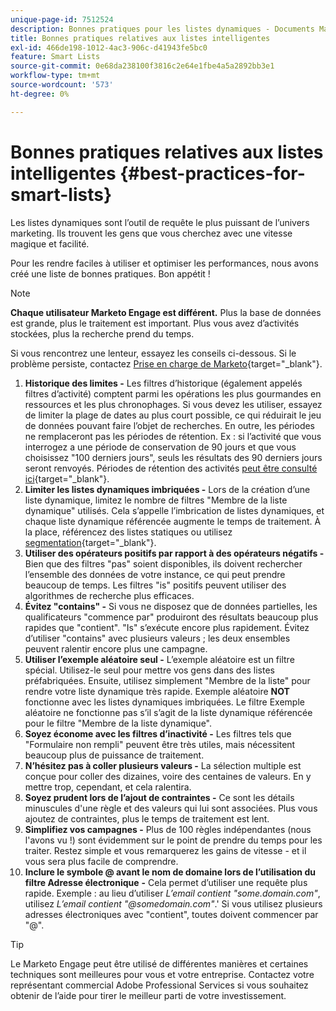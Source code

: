 ```yaml
---
unique-page-id: 7512524
description: Bonnes pratiques pour les listes dynamiques - Documents Marketo - Documentation du produit
title: Bonnes pratiques relatives aux listes intelligentes
exl-id: 466de198-1012-4ac3-906c-d41943fe5bc0
feature: Smart Lists
source-git-commit: 0e68da238100f3816c2e64e1fbe4a5a2892bb3e1
workflow-type: tm+mt
source-wordcount: '573'
ht-degree: 0%

---
```


# Bonnes pratiques relatives aux listes intelligentes {#best-practices-for-smart-lists}

Les listes dynamiques sont l’outil de requête le plus puissant de l’univers marketing. Ils trouvent les gens que vous cherchez avec une vitesse magique et facilité.

Pour les rendre faciles à utiliser et optimiser les performances, nous avons créé une liste de bonnes pratiques. Bon appétit !

>[!NOTE]
>
>**Chaque utilisateur Marketo Engage est différent.** Plus la base de données est grande, plus le traitement est important. Plus vous avez d’activités stockées, plus la recherche prend du temps.
>
>Si vous rencontrez une lenteur, essayez les conseils ci-dessous. Si le problème persiste, contactez [Prise en charge de Marketo](https://nation.marketo.com/t5/Support/ct-p/Support){target="_blank"}.

1. **Historique des limites -** Les filtres d’historique (également appelés filtres d’activité) comptent parmi les opérations les plus gourmandes en ressources et les plus chronophages. Si vous devez les utiliser, essayez de limiter la plage de dates au plus court possible, ce qui réduirait le jeu de données pouvant faire l’objet de recherches. En outre, les périodes ne remplaceront pas les périodes de rétention. Ex : si l’activité que vous interrogez a une période de conservation de 90 jours et que vous choisissez &quot;100 derniers jours&quot;, seuls les résultats des 90 derniers jours seront renvoyés. Périodes de rétention des activités [peut être consulté ici](https://nation.marketo.com/t5/knowledgebase/marketo-activities-data-retention-policy/ta-p/251480){target="_blank"}.
1. **Limiter les listes dynamiques imbriquées -** Lors de la création d’une liste dynamique, limitez le nombre de filtres &quot;Membre de la liste dynamique&quot; utilisés. Cela s’appelle l’imbrication de listes dynamiques, et chaque liste dynamique référencée augmente le temps de traitement. À la place, référencez des listes statiques ou utilisez [segmentation](/help/marketo/product-docs/personalization/segmentation-and-snippets/segmentation/create-a-segmentation.md){target="_blank"}.
1. **Utiliser des opérateurs positifs par rapport à des opérateurs négatifs -** Bien que des filtres &quot;pas&quot; soient disponibles, ils doivent rechercher l’ensemble des données de votre instance, ce qui peut prendre beaucoup de temps. Les filtres &quot;is&quot; positifs peuvent utiliser des algorithmes de recherche plus efficaces.
1. **Évitez &quot;contains&quot; -** Si vous ne disposez que de données partielles, les qualificateurs &quot;commence par&quot; produiront des résultats beaucoup plus rapides que &quot;contient&quot;. &quot;Is&quot; s’exécute encore plus rapidement. Évitez d’utiliser &quot;contains&quot; avec plusieurs valeurs ; les deux ensembles peuvent ralentir encore plus une campagne.
1. **Utiliser l’exemple aléatoire seul -** L’exemple aléatoire est un filtre spécial. Utilisez-le seul pour mettre vos gens dans des listes préfabriquées. Ensuite, utilisez simplement &quot;Membre de la liste&quot; pour rendre votre liste dynamique très rapide. Exemple aléatoire **NOT** fonctionne avec les listes dynamiques imbriquées. Le filtre Exemple aléatoire ne fonctionne pas s’il s’agit de la liste dynamique référencée pour le filtre &quot;Membre de la liste dynamique&quot;.
1. **Soyez économe avec les filtres d’inactivité -** Les filtres tels que &quot;Formulaire non rempli&quot; peuvent être très utiles, mais nécessitent beaucoup plus de puissance de traitement.
1. **N’hésitez pas à coller plusieurs valeurs -** La sélection multiple est conçue pour coller des dizaines, voire des centaines de valeurs. En y mettre trop, cependant, et cela ralentira.
1. **Soyez prudent lors de l’ajout de contraintes -** Ce sont les détails minuscules d&#39;une règle et des valeurs qui lui sont associées. Plus vous ajoutez de contraintes, plus le temps de traitement est lent.
1. **Simplifiez vos campagnes -** Plus de 100 règles indépendantes (nous l&#39;avons vu !) sont évidemment sur le point de prendre du temps pour les traiter. Restez simple et vous remarquerez les gains de vitesse - et il vous sera plus facile de comprendre.
1. **Inclure le symbole @ avant le nom de domaine lors de l’utilisation du filtre Adresse électronique** **-** Cela permet d’utiliser une requête plus rapide. Exemple : au lieu d’utiliser _L’email contient &quot;some.domain.com&quot;_, utilisez _L’email contient &quot;@somedomain.com&quot;_.&#39; Si vous utilisez plusieurs adresses électroniques avec &quot;contient&quot;, toutes doivent commencer par &quot;@&quot;.

>[!TIP]
>
>Le Marketo Engage peut être utilisé de différentes manières et certaines techniques sont meilleures pour vous et votre entreprise. Contactez votre représentant commercial Adobe Professional Services si vous souhaitez obtenir de l’aide pour tirer le meilleur parti de votre investissement.
